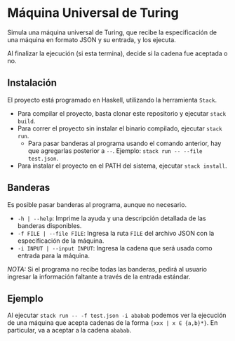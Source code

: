 # Máquina Universal de Turing

Simula una máquina universal de Turing, que recibe la especificación de una máquina en formato JSON y su entrada, y los ejecuta.

Al finalizar la ejecución (si esta termina), decide si la cadena fue aceptada o no.

## Instalación
El proyecto está programado en Haskell, utilizando la herramienta `Stack`.

- Para compilar el proyecto, basta clonar este repositorio y ejecutar `stack build`.
- Para correr el proyecto sin instalar el binario compilado, ejecutar `stack run`.
  - Para pasar banderas al programa usando el comando anterior, hay que agregarlas posterior a `--`. Ejemplo: `stack run -- --file test.json`.
- Para instalar el proyecto en el PATH del sistema, ejecutar `stack install`.

## Banderas
Es posible pasar banderas al programa, aunque no necesario.

- `-h | --help`: Imprime la ayuda y una descripción detallada de las banderas disponibles.
- `-f FILE | --file FILE`: Ingresa la ruta `FILE` del archivo JSON con la especificación de la máquina.
- `-i INPUT | --input INPUT`: Ingresa la cadena que será usada como entrada para la máquina.

*NOTA:* Si el programa no recibe todas las banderas, pedirá al usuario ingresar la información faltante a través de la entrada estándar.

## Ejemplo
Al ejecutar `stack run -- -f test.json -i ababab` podemos ver la ejecución de una máquina que acepta cadenas de la forma `{xxx | x ∈ {a,b}*}`. En particular, va a aceptar a la cadena `ababab`.
